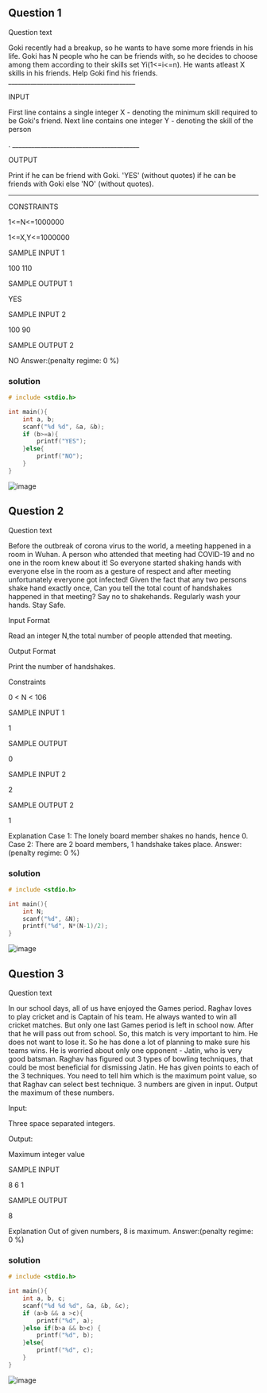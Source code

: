 ## Question 1
Question text

Goki recently had a breakup, so he wants to have some more friends in his life. Goki has N people who he can be friends with, so he decides to choose among them according to their skills set Yi(1<=i<=n). He wants atleast X skills in his friends. Help Goki find his friends. ________________________________________

 INPUT

First line contains a single integer X - denoting the minimum skill required to be Goki's friend. Next line contains one integer Y - denoting the skill of the person

. ________________________________________

OUTPUT

 Print if he can be friend with Goki. 'YES' (without quotes) if he can be friends with Goki else 'NO' (without quotes).

 ________________________________________

 CONSTRAINTS

1<=N<=1000000

1<=X,Y<=1000000

SAMPLE INPUT 1

 100 110

 SAMPLE OUTPUT 1

YES

SAMPLE INPUT 2

 100 90

 SAMPLE OUTPUT 2

NO
Answer:(penalty regime: 0 %)

### solution
```c
# include <stdio.h>

int main(){
    int a, b;
    scanf("%d %d", &a, &b);
    if (b>=a){
        printf("YES");
    }else{
        printf("NO");
    }
}
```
![image](https://github.com/user-attachments/assets/9b98fabe-8934-47e3-a991-9f73da24b2d4)

## Question 2
Question text

Before the outbreak of corona virus to the world, a meeting happened in a room in Wuhan. A person who attended that meeting had COVID-19 and no one in the room knew about it! So everyone started shaking hands with everyone else in the room as a gesture of respect and after meeting unfortunately everyone got infected! Given the fact that any two persons shake hand exactly once, Can you tell the total count of handshakes happened in that meeting? Say no to shakehands. Regularly wash your hands. Stay Safe.

Input Format

Read an integer N,the total number of people attended that meeting.

Output Format

Print the number of handshakes. 

Constraints

0 < N < 106

SAMPLE INPUT 1

 1

SAMPLE OUTPUT

0

SAMPLE INPUT 2

 2

SAMPLE OUTPUT 2

1

Explanation Case 1: The lonely board member shakes no hands, hence 0. Case 2: There are 2 board members, 1 handshake takes place.
Answer:(penalty regime: 0 %)
### solution 
```c
# include <stdio.h>

int main(){
    int N;
    scanf("%d", &N);
    printf("%d", N*(N-1)/2);
}
```

![image](https://github.com/user-attachments/assets/5046d2af-d1c6-436e-a1d4-3b3377bd0bdc)

## Question 3

Question text

In our school days, all of us have enjoyed the Games period. Raghav loves to play cricket and is Captain of his team. He always wanted to win all cricket matches. But only one last Games period is left in school now. After that he will pass out from school. So, this match is very important to him. He does not want to lose it. So he has done a lot of planning to make sure his teams wins. He is worried about only one opponent - Jatin, who is very good batsman. Raghav has figured out 3 types of bowling techniques, that could be most beneficial for dismissing Jatin. He has given points to each of the 3 techniques. You need to tell him which is the maximum point value, so that Raghav can select best technique. 3 numbers are given in input. Output the maximum of these numbers.

Input:

Three space separated integers.

Output:

Maximum integer value

SAMPLE INPUT

 8 6 1

SAMPLE OUTPUT

 8

Explanation Out of given numbers, 8 is maximum.
Answer:(penalty regime: 0 %)

### solution

```c
# include <stdio.h>

int main(){
    int a, b, c;
    scanf("%d %d %d", &a, &b, &c);
    if (a>b && a >c){
        printf("%d", a);
    }else if(b>a && b>c) {
        printf("%d", b);
    }else{
        printf("%d", c);
    }
}
```

![image](https://github.com/user-attachments/assets/e4ce27f2-f05c-4fd5-bc32-e528cfc12512)
